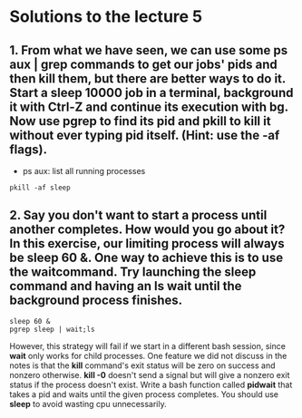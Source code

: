 # Solutions to the lecture 5

## 1. From what we have seen, we can use some **ps aux | grep** commands to get our jobs' pids and then kill them, but there are better ways to do it. Start a **sleep 10000** job in a terminal, background it with **Ctrl-Z** and continue its execution with **bg**. Now use **pgrep** to find its pid and **pkill** to kill it without ever typing pid itself. (Hint: use the **-af** flags).

* ps aux: list all running processes

```shell
pkill -af sleep
```

## 2. Say you don't want to start a process until another completes. How would you go about it? In this exercise, our limiting process will always be **sleep 60 &**. One way to achieve this is to use the **wait**command. Try launching the sleep command and having an **ls** wait until the background process finishes. 

```shell
sleep 60 &
pgrep sleep | wait;ls
```

However, this strategy will fail if we start in a different bash session, since **wait** only works for child processes. One feature we did not discuss in the notes is that the **kill** command's exit status will be zero on success and nonzero otherwise. **kill -0** doesn't send a signal but will give a nonzero exit status if the process doesn't exist. Write a bash function called **pidwait** that takes a pid and waits until the given process completes. You should use **sleep** to avoid wasting cpu unnecessarily. 


